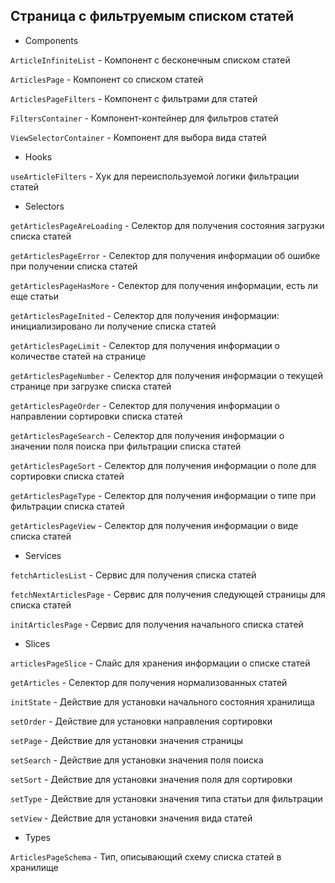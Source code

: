 ## Страница с фильтруемым списком статей

- Components

`ArticleInfiniteList` - Компонент с бесконечным списком статей 

`ArticlesPage` - Компонент со списком статей

`ArticlesPageFilters` - Компонент с фильтрами для статей

`FiltersContainer` - Компонент-контейнер для фильтров статей

`ViewSelectorContainer` - Компонент для выбора вида статей

- Hooks

`useArticleFilters` - Хук для переиспользуемой логики фильтрации статей

- Selectors

`getArticlesPageAreLoading` - Селектор для получения состояния загрузки списка статей

`getArticlesPageError` - Селектор для получения информации об ошибке при получении списка статей

`getArticlesPageHasMore` - Селектор для получения информации, есть ли еще статьи

`getArticlesPageInited` - Селектор для получения информации: инициализировано ли получение списка статей

`getArticlesPageLimit` - Селектор для получения информации о количестве статей на странице

`getArticlesPageNumber` - Селектор для получения информации о текущей странице при загрузке списка статей

`getArticlesPageOrder` - Селектор для получения информации о направлении сортировки списка статей

`getArticlesPageSearch` - Селектор для получения информации о значении поля поиска при фильтрации списка статей

`getArticlesPageSort` - Селектор для получения информации о поле для сортировки списка статей

`getArticlesPageType` - Селектор для получения информации о типе при фильтрации списка статей

`getArticlesPageView` - Селектор для получения информации о виде списка статей

- Services

`fetchArticlesList` - Сервис для получения списка статей

`fetchNextArticlesPage` - Сервис для получения следующей страницы для списка статей

`initArticlesPage` - Сервис для получения начального списка статей

- Slices

`articlesPageSlice` - Слайс для хранения информации о списке статей

`getArticles` - Селектор для получения нормализованных статей

`initState` - Действие для установки начального состояния хранилища

`setOrder` - Действие для установки направления сортировки

`setPage` - Действие для установки значения страницы

`setSearch` - Действие для установки значения поля поиска

`setSort` - Действие для установки значения поля для сортировки

`setType` - Действие для установки значения типа статьи для фильтрации

`setView` - Действие для установки значения вида статей

- Types

`ArticlesPageSchema` - Тип, описывающий схему списка статей в хранилище

